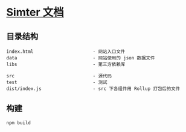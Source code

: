 # [Simter 文档](http://simter.tech)

## 目录结构

```
index.html                      - 网站入口文件
data                            - 网站使用的 json 数据文件
libs                            - 第三方依赖库

src                             - 源代码
test                            - 测试
dist/index.js                   - src 下各组件用 Rollup 打包后的文件
```

## 构建

```bash
npm build
```